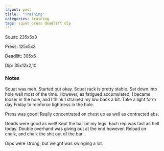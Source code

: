 ```yaml
---
layout: post
title:  "Training"
categories: training
tags: squat press deadlift dip
---
```


Squat:          235x5x3

Press:          125x5x3

Deadlift:       305x5

Dip:            35x12x2,10

### Notes

Squat was meh. Started out okay. Squat rack is pretty stable. Sat down into
hole well most of the time. However, as fatigued accumulated, I became looser
in the hole, and I think I strained my low back a bit. Take a light form day
Friday to reinforce tightness in the hole.

Press was good! Really concentrated on chest up as well as contracted abs.

Deads were good as well! Kept the bar on my legs. Each rep was fast as hell
today. Double overhand was giving out at the end however. Reload on chalk, and
chalk the shit out of the bar.

Dips were strong, but weight was swinging a lot.
